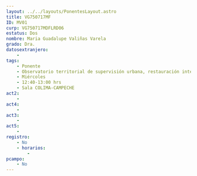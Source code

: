 ```yaml
---
layout: ../../layouts/PonentesLayout.astro
title: VG750717MF
ID: MV01
curp: VG750717MDFLRD06
estatus: Dos
nombre: Maria Guadalupe Valiñas Varela
grado: Dra.
datosextranjero:
    - 
tags:
    - Ponente
    - Observatorio territorial de supervisión urbana, restauración integral en la Presa Madín, Estado de México
    - Miércoles
    - 12:40-13:00 hrs
    - Sala COLIMA-CAMPECHE
act2: 
    - 
act4: 
    - 
act3: 
    - 
act5: 
    - 
registro:
    - No
    - horarios:
        - 
pcampo:
    - No
---
```

